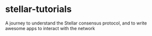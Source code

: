 # stellar-tutorials
A journey to understand the Stellar consensus protocol, and to write awesome apps to interact with the network

